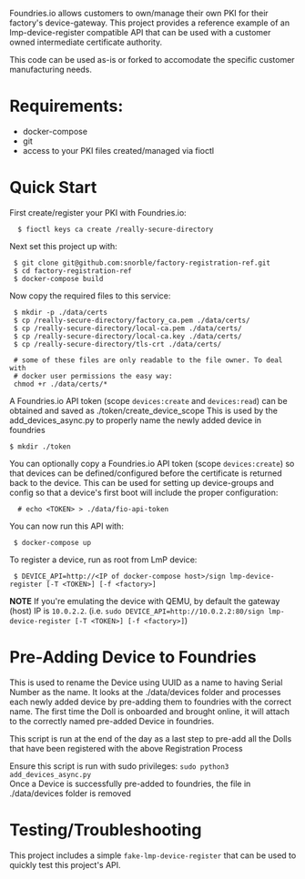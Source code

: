 Foundries.io allows customers to own/manage their own PKI for their factory's
device-gateway. This project provides a reference example of an
lmp-device-register compatible API that can be used with a customer owned
intermediate certificate authority.

This code can be used as-is or forked to accomodate the specific customer
manufacturing needs.

# Requirements:
 * docker-compose
 * git
 * access to your PKI files created/managed via fioctl

# Quick Start

First create/register your PKI with Foundries.io:
~~~
  $ fioctl keys ca create /really-secure-directory
~~~

Next set this project up with:
~~~
 $ git clone git@github.com:snorble/factory-registration-ref.git
 $ cd factory-registration-ref
 $ docker-compose build
~~~

Now copy the required files to this service:
~~~
 $ mkdir -p ./data/certs
 $ cp /really-secure-directory/factory_ca.pem ./data/certs/
 $ cp /really-secure-directory/local-ca.pem ./data/certs/
 $ cp /really-secure-directory/local-ca.key ./data/certs/
 $ cp /really-secure-directory/tls-crt ./data/certs/

 # some of these files are only readable to the file owner. To deal with
 # docker user permissions the easy way:
 chmod +r ./data/certs/*
~~~
 
 A Foundries.io API token (scope `devices:create` and `devices:read`) can be obtained and saved as ./token/create_device_scope
 This is used by the add_devices_async.py to properly name the newly added device in foundries
~~~
$ mkdir ./token
~~~

You can optionally copy a Foundries.io API token (scope `devices:create`) so
that devices can be defined/configured before the certificate is returned back
to the device. This can be used for setting up device-groups and config so
that a device's first boot will include the proper configuration:
~~~
  # echo <TOKEN> > ./data/fio-api-token
~~~

You can now run this API with:
~~~
 $ docker-compose up
~~~

To register a device, run as root from LmP device:
~~~
 $ DEVICE_API=http://<IP of docker-compose host>/sign lmp-device-register [-T <TOKEN>] [-f <factory>]
~~~

**NOTE** If you're emulating the device with QEMU, by default the gateway (host) IP is `10.0.2.2`.
(i.e. `sudo DEVICE_API=http://10.0.2.2:80/sign lmp-device-register [-T <TOKEN>] [-f <factory>]`)

# Pre-Adding Device to Foundries
This is used to rename the Device using UUID as a name to having Serial Number as the name.  It looks at the ./data/devices folder and processes each newly added device by pre-adding them to foundries with the correct name.  The first time the Doll is onboarded and brought online, it will attach to the correctly named pre-added Device in foundries.  

This script is run at the end of the day as a last step to pre-add all the Dolls that have been registered with the above Registration Process  

Ensure this script is run with sudo privileges: `sudo python3 add_devices_async.py`  
Once a Device is successfully pre-added to foundries, the file in ./data/devices folder is removed

# Testing/Troubleshooting
This project includes a simple `fake-lmp-device-register` that can be used
to quickly test this project's API.
